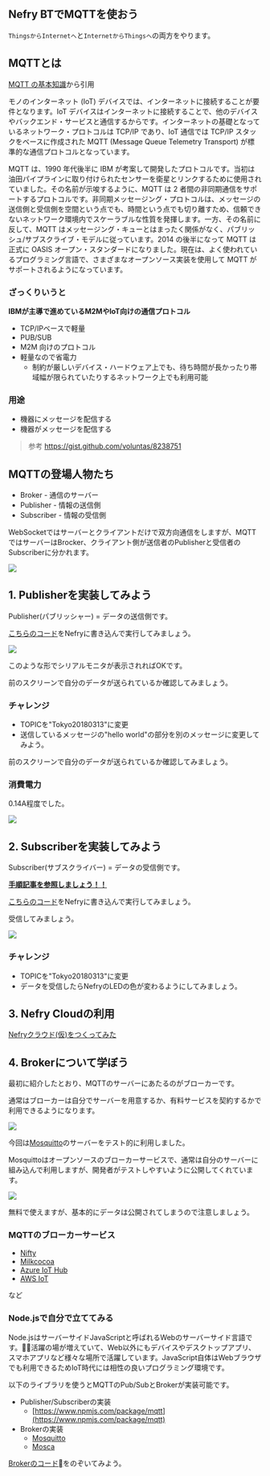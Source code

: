 ## Nefry BTでMQTTを使おう

`ThingsからInternetへ`と`InternetからThingsへ`の両方をやります。

## MQTTとは

[MQTT の基本知識](https://www.ibm.com/developerworks/jp/iot/library/iot-mqtt-why-good-for-iot/)から引用

モノのインターネット (IoT) デバイスでは、インターネットに接続することが要件となります。IoT デバイスはインターネットに接続することで、他のデバイスやバックエンド・サービスと通信するからです。インターネットの基礎となっているネットワーク・プロトコルは TCP/IP であり、IoT 通信では TCP/IP スタックをベースに作成された MQTT (Message Queue Telemetry Transport) が標準的な通信プロトコルとなっています。

MQTT は、1990 年代後半に IBM が考案して開発したプロトコルです。当初は油田パイプラインに取り付けられたセンサーを衛星とリンクするために使用されていました。その名前が示唆するように、MQTT は 2 者間の非同期通信をサポートするプロトコルです。非同期メッセージング・プロトコルは、メッセージの送信側と受信側を空間という点でも、時間という点でも切り離すため、信頼できないネットワーク環境内でスケーラブルな性質を発揮します。一方、その名前に反して、MQTT はメッセージング・キューとはまったく関係がなく、パブリッシュ/サブスクライブ・モデルに従っています。2014 の後半になって MQTT は正式に OASIS オープン・スタンダードになりました。現在は、よく使われているプログラミング言語で、さまざまなオープンソース実装を使用して MQTT がサポートされるようになっています。

### ざっくりいうと

**IBMが主導で進めているM2MやIoT向けの通信プロトコル**

* TCP/IPベースで軽量
* PUB/SUB
* M2M 向けのプロトコル
* 軽量なので省電力
    * 制約が厳しいデバイス・ハードウェア上でも、待ち時間が長かったり帯域幅が限られていたりするネットワーク上でも利用可能

### 用途

* 機器にメッセージを配信する
* 機器がメッセージを配信する

> 参考 https://gist.github.com/voluntas/8238751

## MQTTの登場人物たち

* Broker - 通信のサーバー
* Publisher - 情報の送信側
* Subscriber - 情報の受信側

WebSocketではサーバーとクライアントだけで双方向通信をしますが、MQTTではサーバーはBrocker、クライアント側が送信者のPublisherと受信者のSubscriberに分かれます。

![](https://dotstud.io/img/blog/141/1.png)

## 1. Publisherを実装してみよう

Publisher(パブリッシャー) = データの送信側です。

[こちらのコード](5.3.1_publisher/5.3.1_publisher.ino)をNefryに書き込んで実行してみましょう。

![](https://i.gyazo.com/9e3a1d1a700b1284ce39957e4238be18.png)

このような形でシリアルモニタが表示されればOKです。

前のスクリーンで自分のデータが送られているか確認してみましょう。

### チャレンジ

* TOPICを"Tokyo20180313"に変更
* 送信しているメッセージの"hello world"の部分を別のメッセージに変更してみよう。

前のスクリーンで自分のデータが送られているか確認してみましょう。

### 消費電力

0.14A程度でした。

![](https://i.gyazo.com/33b1601aedc85a196e3f656aa112841d.jpg)

## 2. Subscriberを実装してみよう

Subscriber(サブスクライバー) = データの受信側です。

**[手順記事を参照しましょう！！](https://dotstud.io/blog/nefry-bt-connect-mqtt/)**

[こちらのコード](https://github.com/n0bisuke/20180119_tokushima/blob/master/step5_tips/5.3_mqtt/5.3.2_subscriber/5.3.2_subscriber.ino)をNefryに書き込んで実行してみましょう。

受信してみましょう。

![](https://i.gyazo.com/7d02cd7509e64017ddd3f1a3c0e69aaf.gif)

### チャレンジ

* TOPICを"Tokyo20180313"に変更
* データを受信したらNefryのLEDの色が変わるようにしてみましょう。

## 3. Nefry Cloudの利用

[Nefryクラウド(仮)をつくってみた](https://qiita.com/wamisnet/items/38d6a5ac8332b090d0c2)

## 4. Brokerについて学ぼう

最初に紹介したとおり、MQTTのサーバーにあたるのがブローカーです。

通常はブローカーは自分でサーバーを用意するか、有料サービスを契約するかで利用できるようになります。

![](https://i.gyazo.com/17221f80f75a99a3e88cda6c4a3a907e.png)

今回は[Mosquitto](https://mosquitto.org/)のサーバーをテスト的に利用しました。

Mosquittoはオープンソースのブローカーサービスで、通常は自分のサーバーに組み込んで利用しますが、開発者がテストしやすいように公開してくれています。

![](https://i.gyazo.com/3480e886dd3e6bf497742f114acb4b62.png)

無料で使えますが、基本的にデータは公開されてしまうので注意しましょう。

### MQTTのブローカーサービス

* [Nifty](https://cloud.nifty.com/service/mqtt.htm)
* [Milkcocoa](https://mlkcca.com/)
* [Azure IoT Hub](https://docs.microsoft.com/ja-jp/azure/iot-hub/iot-hub-mqtt-support)
* [AWS IoT](https://aws.amazon.com/jp/iot-core/features/)

など

### Node.jsで自分で立ててみる

Node.jsはサーバーサイドJavaScriptと呼ばれるWebのサーバーサイド言語です。活躍の場が増えていて、Web以外にもデバイスやデスクトップアプリ、スマホアプリなど様々な場所で活躍しています。JavaScript自体はWebブラウザでも利用できるためIoT時代には相性の良いプログラミング環境です。

以下のライブラリを使うとMQTTのPub/SubとBrokerが実装可能です。

* Publisher/Subscriberの実装
    * [https://www.npmjs.com/package/mqtt](https://www.npmjs.com/package/mqtt)
* Brokerの実装
    * [Mosquitto](https://mosquitto.org/)
    * [Mosca](http://www.mosca.io/)

[Brokerのコード](https://github.com/n0bisuke/20180119_tokushima/blob/master/step5_tips/5.3_mqtt/5.3.3_broker/broker.js)をのぞいてみよう。